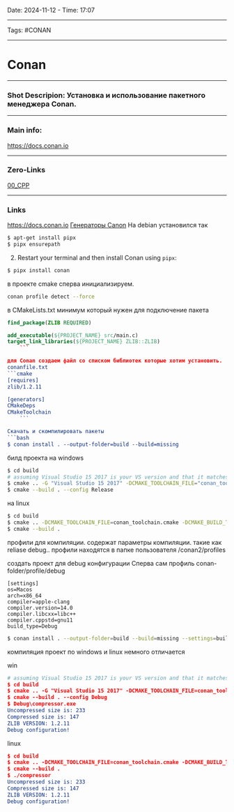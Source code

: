Date: 2024-11-12 - Time: 17:07
___
Tags: #CONAN
___
# Conan
___ 
### Shot Descripion: Установка и использование пакетного менеджера  Conan.

___
### Main info:
https://docs.conan.io
___
### Zero-Links
[00_CPP](../../__Z_CORE/00_CPP.md)
___
### Links
https://docs.conan.io
[Генераторы Canon](Генераторы%20Canon.md)
На debian установился так
```bash
$ apt-get install pipx
$ pipx ensurepath
```

2. Restart your terminal and then install Conan using `pipx`:
```bash
$ pipx install conan
```

в проекте cmake сперва инициализируем.
```bash
conan profile detect --force
```

в CMakeLists.txt 
минимум который нужен для подключение пакета
```cmake
find_package(ZLIB REQUIRED)

add_executable(${PROJECT_NAME} src/main.c)
target_link_libraries(${PROJECT_NAME} ZLIB::ZLIB)
	```

для Conan создаем файл со списком библиотек которые хотим установить.
conanfile.txt
```cmake
[requires]
zlib/1.2.11

[generators]
CMakeDeps
CMakeToolchain
	```

Скачать и скомпилировать пакеты
```bash
$ conan install . --output-folder=build --build=missing
```

билд проекта 
на windows
```bash
$ cd build
# assuming Visual Studio 15 2017 is your VS version and that it matches your default profile
$ cmake .. -G "Visual Studio 15 2017" -DCMAKE_TOOLCHAIN_FILE="conan_toolchain.cmake"
$ cmake --build . --config Release
```
на linux
```bash
$ cd build
$ cmake .. -DCMAKE_TOOLCHAIN_FILE=conan_toolchain.cmake -DCMAKE_BUILD_TYPE=Release
$ cmake --build .
```
профили для компиляции. содержат параметры компиляции. такие как reliase debug..
профили находятся в папке пользователя /conan2/profiles

создать проект для debug  конфигурации
Сперва сам профиль conan-folder/profile/debug
```config
[settings]
os=Macos
arch=x86_64
compiler=apple-clang
compiler.version=14.0
compiler.libcxx=libc++
compiler.cppstd=gnu11
build_type=Debug
```


```bash
$ conan install . --output-folder=build --build=missing --settings=build_type=Debug
```

компиляция проект по windows и linux немного отличается

win
```cmake
# assuming Visual Studio 15 2017 is your VS version and that it matches your default profile
$ cd build
$ cmake .. -G "Visual Studio 15 2017" -DCMAKE_TOOLCHAIN_FILE=conan_toolchain.cmake
$ cmake --build . --config Debug
$ Debug\compressor.exe
Uncompressed size is: 233
Compressed size is: 147
ZLIB VERSION: 1.2.11
Debug configuration!
```

linux
```cmake
$ cd build
$ cmake .. -DCMAKE_TOOLCHAIN_FILE=conan_toolchain.cmake -DCMAKE_BUILD_TYPE=Debug
$ cmake --build .
$ ./compressor
Uncompressed size is: 233
Compressed size is: 147
ZLIB VERSION: 1.2.11
Debug configuration!
```